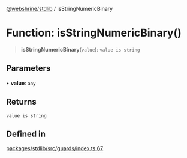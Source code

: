 [@webshrine/stdlib](../globals.md) / isStringNumericBinary

# Function: isStringNumericBinary()

> **isStringNumericBinary**(`value`): `value is string`

## Parameters

• **value**: `any`

## Returns

`value is string`

## Defined in

[packages/stdlib/src/guards/index.ts:67](https://github.com/webshrine/webshrine/blob/8cedc3f2efca3108f17475a5ce8404715d0d24a5/packages/stdlib/src/guards/index.ts#L67)
